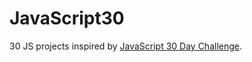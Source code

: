 ﻿
# JavaScript30

30 JS projects inspired by [JavaScript 30 Day Challenge](https://JavaScript30.com).


